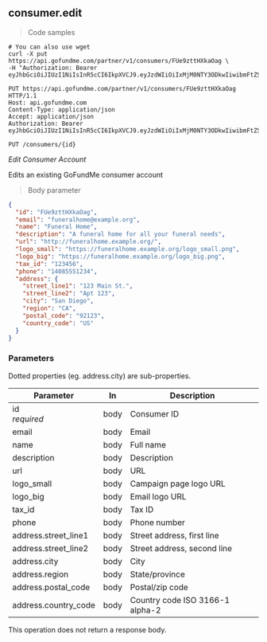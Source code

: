 ## consumer.edit

> Code samples

````shell
# You can also use wget
curl -X put https://api.gofundme.com/partner/v1/consumers/FUe9zttHXkaOag \ 
-H "Authorization: Bearer eyJhbGciOiJIUzI1NiIsInR5cCI6IkpXVCJ9.eyJzdWIiOiIxMjM0NTY3ODkwIiwibmFtZSI6IkpvaG4gRG9lIiwiYWRtaW4iOnRydWV9.TJVA95OrM7E2cBab30RMHrHDcEfxjoYZgeFONFh7HgQ"
````

````http
PUT https://api.gofundme.com/partner/v1/consumers/FUe9zttHXkaOag HTTP/1.1
Host: api.gofundme.com
Content-Type: application/json
Accept: application/json
Authorization: Bearer eyJhbGciOiJIUzI1NiIsInR5cCI6IkpXVCJ9.eyJzdWIiOiIxMjM0NTY3ODkwIiwibmFtZSI6IkpvaG4gRG9lIiwiYWRtaW4iOnRydWV9.TJVA95OrM7E2cBab30RMHrHDcEfxjoYZgeFONFh7HgQ
````

`PUT /consumers/{id}`

*Edit Consumer Account*

Edits an existing GoFundMe consumer account

> Body parameter

````json
{
  "id": "FUe9zttHXkaOag",
  "email": "funeralhome@example.org",
  "name": "Funeral Home",
  "description": "A funeral home for all your funeral needs",
  "url": "http://funeralhome.example.org/",
  "logo_small": "https://funeralhome.example.org/logo_small.png",
  "logo_big": "https://funeralhome.example.org/logo_big.png",
  "tax_id": "123456",
  "phone": "14085551234",
  "address": {
    "street_line1": "123 Main St.",
    "street_line2": "Apt 123",
    "city": "San Diego",
    "region": "CA",
    "postal_code": "92123",
    "country_code": "US"
  }
}
````

### Parameters

Dotted properties (eg. address.city) are sub-properties.

Parameter|In|Description
---|---|---|
id<br>*required*|body|Consumer ID
email|body|Email
name|body|Full name
description|body|Description
url|body|URL
logo_small|body|Campaign page logo URL
logo_big|body|Email logo URL
tax_id|body|Tax ID
phone|body|Phone number
address.street_line1|body|Street address, first line
address.street_line2|body|Street address, second line
address.city|body|City
address.region|body|State/province
address.postal_code|body|Postal/zip code
address.country_code|body|Country code ISO 3166-1 alpha-2

<aside class="success">
This operation does not return a response body.
</aside>
